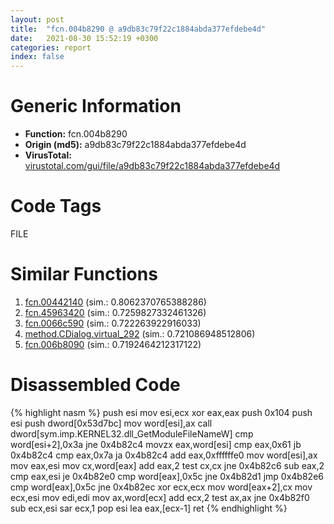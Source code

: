 ```yaml
---
layout: post
title:  "fcn.004b8290 @ a9db83c79f22c1884abda377efdebe4d"
date:   2021-08-30 15:52:19 +0300
categories: report
index: false
---
```


# Generic Information
- **Function:** fcn.004b8290
- **Origin (md5):** a9db83c79f22c1884abda377efdebe4d
- **VirusTotal:** [virustotal.com/gui/file/a9db83c79f22c1884abda377efdebe4d][virustotal_ref]

# Code Tags
<span class="tag" id="FILE">FILE</span>


# Similar Functions

1. [fcn.00442140][similar_1_ref] (sim.: 0.8062370765388286)
2. [fcn.45963420][similar_2_ref] (sim.: 0.7259827332461326)
3. [fcn.0066c590][similar_3_ref] (sim.: 0.722263922916033)
4. [method.CDialog.virtual\_292][similar_4_ref] (sim.: 0.721086948512806)
5. [fcn.006b8090][similar_5_ref] (sim.: 0.7192464212317122)


# Disassembled Code

{% highlight nasm %}
push esi
mov esi,ecx
xor eax,eax
push 0x104
push esi
push dword[0x53d7bc]
mov word[esi],ax
call dword[sym.imp.KERNEL32.dll_GetModuleFileNameW]
cmp word[esi+2],0x3a
jne 0x4b82c4
movzx eax,word[esi]
cmp eax,0x61
jb 0x4b82c4
cmp eax,0x7a
ja 0x4b82c4
add eax,0xffffffe0
mov word[esi],ax
mov eax,esi
mov cx,word[eax]
add eax,2
test cx,cx
jne 0x4b82c6
sub eax,2
cmp eax,esi
je 0x4b82e0
cmp word[eax],0x5c
jne 0x4b82d1
jmp 0x4b82e6
cmp word[eax],0x5c
jne 0x4b82ec
xor ecx,ecx
mov word[eax+2],cx
mov ecx,esi
mov edi,edi
mov ax,word[ecx]
add ecx,2
test ax,ax
jne 0x4b82f0
sub ecx,esi
sar ecx,1
pop esi
lea eax,[ecx-1]
ret 
{% endhighlight %}


[similar_1_ref]: /report/fcn.00442140@3dfcfb1d918b690c00de324bcfcdc082
[similar_2_ref]: /report/fcn.45963420@284c9c9722cef7520dddfe58806fd72f
[similar_3_ref]: /report/fcn.0066c590@c92f0480e2fbc88393d2c65c08a235e0
[similar_4_ref]: /report/method.CDialog.virtual_292@14b20b07906a36e23f2230c8042160f2
[similar_5_ref]: /report/fcn.006b8090@c92f0480e2fbc88393d2c65c08a235e0
[virustotal_ref]: https://www.virustotal.com/gui/file/a9db83c79f22c1884abda377efdebe4d